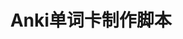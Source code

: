 ---
title: Anki单词卡制作脚本
description: 读英文书籍时，我会在Notion中记录生词，然后使用Anki记忆。这个脚本可以自动为Notion中的生词制作为Anki卡片，并从 Merriam-Webster API 中获取单词发音和音标，使用 Azure Cognitive Service 为例句配上语音。
cover: "./anki-vocabulary-card-maker.png"
projectType: 个人项目
productType: Script
technologies: 
    - Python
    - AnkiConnect API
    - Merriam-Webster API
    - Notion API
    - Azure
teamMembers:
    - Wenwei Lin
roles:
    - 开发者
start: 2022-08
end: 2022-09
githubRepo: https://github.com/wenwei-lin/AnkiNotion
---